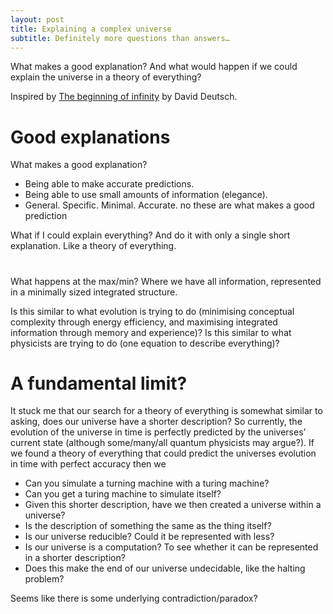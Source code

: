 ```yaml
---
layout: post
title: Explaining a complex universe
subtitle: Definitely more questions than answers… 
---
```


What makes a good explanation? And what would happen if we could explain the universe in a theory of everything?

Inspired by [The beginning of infinity](https://www.goodreads.com/book/show/10483171-the-beginning-of-infinity?from_search=true&search_version=service) by David Deutsch.

# Good explanations

What makes a good explanation? 

* Being able to make accurate predictions.
* Being able to use small amounts of information (elegance).
* General. Specific. Minimal. Accurate. no these are what makes a good prediction

What if I could explain everything? And do it with only a single short explanation. Like a theory of everything.

# 

What happens at the max/min? Where we have all information, represented in a minimally sized integrated structure.

Is this similar to what evolution is trying to do (minimising conceptual complexity through energy efficiency, and maximising integrated information through memory and experience)? 
Is this similar to what physicists are trying to do (one equation to describe everything)?

# A fundamental limit?

It stuck me that our search for a theory of everything is somewhat similar to asking, does our universe have a shorter description? So currently, the evolution of the universe in time is perfectly predicted by the universes’ current state (although some/many/all quantum physicists may argue?). If we found a theory of everything that could predict the universes evolution in time with perfect accuracy then we 
 
* Can you simulate a turning machine with a turing machine?
* Can you get a turing machine to simulate itself?
* Given this shorter description, have we then created a universe within a universe? 
* Is the description of something the same as the thing itself?
* Is our universe reducible? Could it be represented with less?
* Is our universe is a computation? To see whether it can be represented in a shorter description?
* Does this make the end of our universe undecidable, like the halting problem? 

Seems like there is some underlying contradiction/paradox?
